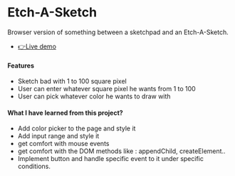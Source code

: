 # Etch-A-Sketch

Browser version of something between a sketchpad and an Etch-A-Sketch.

- [👉Live demo](https://fathyelgazar.github.io/Etch-A-Sketch)

#### Features

- Sketch bad with 1 to 100 square pixel
- User can enter whatever square pixel he wants from 1 to 100
- User can pick whatever color he wants to draw with

#### What I have learned from this project?

- Add color picker to the page and style it
- Add input range and style it
- get comfort with mouse events
- get comfort with the DOM methods like : appendChild, createElement..
- Implement button and handle specific event to it under specific conditions.
